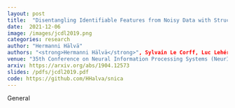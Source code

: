 ```yaml
---
layout: post
title:  "Disentangling Identifiable Features from Noisy Data with Structured Nonlinear ICA"
date:  2021-12-06 
image: /images/jcdl2019.png
categories: research
author: "Hermanni Hälvä"
authors: "<strong>Hermanni Hälvä</strong>", Sylvain Le Corff, Luc Lehéricy, Jonathan So, Yongjie Zhu, Elisabeth Gassiat, Aapo Hyvärinen
venue: "35th Conference on Neural Information Processing Systems (NeurIPS2021)"
arxiv: https://arxiv.org/abs/1904.12573
slides: /pdfs/jcdl2019.pdf
code: https://github.com/HHalva/snica 
---
```

General 
